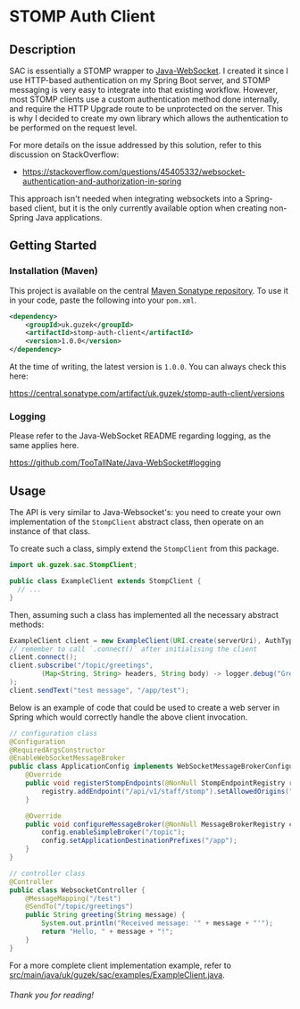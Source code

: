 # STOMP Auth Client

## Description

SAC is essentially a STOMP wrapper to [Java-WebSocket](https://github.com/TooTallNate/Java-WebSocket). I created it since I use HTTP-based authentication on my Spring Boot server, and STOMP messaging is very easy to integrate into that existing workflow.
However, most STOMP clients use a custom authentication method done internally, and require the HTTP Upgrade route to be unprotected on the server. This is why I decided to create my own library which allows the authentication to be performed on the request level.

For more details on the issue addressed by this solution, refer to this discussion on StackOverflow:

- https://stackoverflow.com/questions/45405332/websocket-authentication-and-authorization-in-spring

This approach isn't needed when integrating websockets into a Spring-based client, but it is the only currently available option when creating non-Spring Java applications.

## Getting Started

### Installation (Maven)

This project is available on the central [Maven Sonatype repository](https://central.sonatype.com/artifact/uk.guzek/stomp-auth-client).
To use it in your code, paste the following into your `pom.xml`.

```xml
<dependency>
    <groupId>uk.guzek</groupId>
    <artifactId>stomp-auth-client</artifactId>
    <version>1.0.0</version>
</dependency>
```
At the time of writing, the latest version is `1.0.0`. You can always check this here:

https://central.sonatype.com/artifact/uk.guzek/stomp-auth-client/versions

### Logging

Please refer to the Java-WebSocket README regarding logging, as the same applies here.

https://github.com/TooTallNate/Java-WebSocket#logging

## Usage

The API is very similar to Java-Websocket's: you need to create your own implementation of the `StompClient` abstract class, then operate on an instance of that class.

To create such a class, simply extend the `StompClient` from this package.
```java
import uk.guzek.sac.StompClient;

public class ExampleClient extends StompClient {
  // ...
}
```

Then, assuming such a class has implemented all the necessary abstract methods: 
```java
ExampleClient client = new ExampleClient(URI.create(serverUri), AuthType.jwt(token), host);
// remember to call `.connect()` after initialising the client
client.connect();
client.subscribe("/topic/greetings",
        (Map<String, String> headers, String body) -> logger.debug("Greeted: '" + body + "'")
);
client.sendText("test message", "/app/test");
```

Below is an example of code that could be used to create a web server in Spring which would correctly handle the above client invocation.

```java
// configuration class
@Configuration
@RequiredArgsConstructor
@EnableWebSocketMessageBroker
public class ApplicationConfig implements WebSocketMessageBrokerConfigurer {
    @Override
    public void registerStompEndpoints(@NonNull StompEndpointRegistry registry) {
        registry.addEndpoint("/api/v1/staff/stomp").setAllowedOrigins("*");
    }

    @Override
    public void configureMessageBroker(@NonNull MessageBrokerRegistry config) {
        config.enableSimpleBroker("/topic");
        config.setApplicationDestinationPrefixes("/app");
    }
}

// controller class
@Controller
public class WebsocketController {
    @MessageMapping("/test")
    @SendTo("/topic/greetings")
    public String greeting(String message) {
        System.out.println("Received message: '" + message + "'");
        return "Hello, " + message + "!";
    }
}
```

For a more complete client implementation example, refer to [src/main/java/uk/guzek/sac/examples/ExampleClient.java](https://github.com/kguzek/stomp-auth-client/blob/main/src/main/java/uk/guzek/sac/examples/ExampleClient.java).

###### Thank you for reading!
